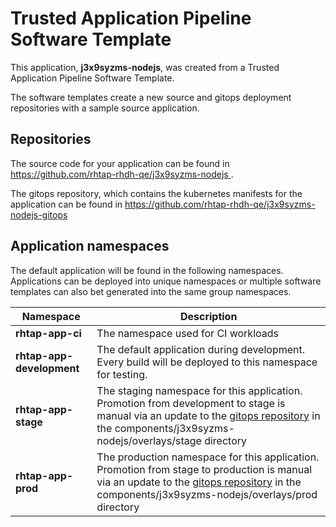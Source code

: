 # Trusted Application Pipeline Software Template

This application, **j3x9syzms-nodejs**, was created from a Trusted Application Pipeline Software Template.

The software templates create a new source and gitops deployment repositories with a sample source application. 

## Repositories

The source code for your application can be found in [https://github.com/rhtap-rhdh-qe/j3x9syzms-nodejs ](https://github.com/rhtap-rhdh-qe/j3x9syzms-nodejs ).
 
The gitops repository, which contains the kubernetes manifests for the application can be found in 
[https://github.com/rhtap-rhdh-qe/j3x9syzms-nodejs-gitops ](https://github.com/rhtap-rhdh-qe/j3x9syzms-nodejs-gitops ) 

## Application namespaces 

The default application will be found in the following namespaces. Applications can be deployed into unique namespaces or multiple software templates can also bet generated into the same group namespaces.  

|  Namespace   |  Description   |  
| -------- | -------- |
| **rhtap-app-ci** | The namespace used for CI workloads |
| **rhtap-app-development** | The default application during development. Every build will be deployed to this namespace for testing. |
| **rhtap-app-stage** | The staging namespace for this application. Promotion from development to stage is manual via an update to the [gitops repository](https://github.com/rhtap-rhdh-qe/j3x9syzms-nodejs-gitops ) in the components/j3x9syzms-nodejs/overlays/stage directory |
| **rhtap-app-prod** | The production namespace for this application. Promotion from stage to production is manual via an update to the [gitops repository](https://github.com/rhtap-rhdh-qe/j3x9syzms-nodejs-gitops ) in the components/j3x9syzms-nodejs/overlays/prod directory |